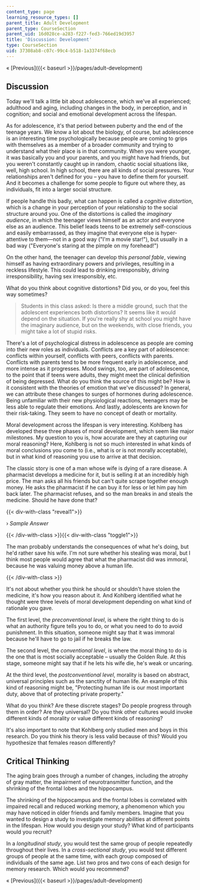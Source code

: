 ```yaml
---
content_type: page
learning_resource_types: []
parent_title: Adult Development
parent_type: CourseSection
parent_uid: 16d028ce-a283-f227-fed3-766ed19d3957
title: 'Discussion: Development'
type: CourseSection
uid: 37308ab8-c07c-99c4-b518-1a3374f68ecb
---
```


« [Previous]({{< baseurl >}}/pages/adult-development)

Discussion
----------

Today we'll talk a little bit about adolescence, which we've all experienced; adulthood and aging, including changes in the body, in perception, and in cognition; and social and emotional development across the lifespan.

As for adolescence, it's that period between puberty and the end of the teenage years. We know a lot about the biology, of course, but adolescence is an interesting time psychologically because people are coming to grips with themselves as a member of a broader community and trying to understand what their place is in that community. When you were younger, it was basically you and your parents, and you might have had friends, but you weren't constantly caught up in random, chaotic social situations like, well, high school. In high school, there are all kinds of social pressures. Your relationships aren't defined for you – you have to define them for yourself. And it becomes a challenge for some people to figure out where they, as individuals, fit into a larger social structure.

If people handle this badly, what can happen is called a _cognitive distortion_, which is a change in your perception of your relationship to the social structure around you. One of the distortions is called the _imaginary audience_, in which the teenager views himself as an actor and everyone else as an audience. This belief leads teens to be extremely self-conscious and easily embarrassed, as they imagine that everyone else is hyper-attentive to them—not in a good way ("I'm a movie star!"), but usually in a bad way ("Everyone's staring at the pimple on my forehead!")

On the other hand, the teenager can develop this _personal fable_, viewing himself as having extraordinary powers and privileges, resulting in a reckless lifestyle. This could lead to drinking irresponsibly, driving irresponsibility, having sex irresponsibly, etc.

What do you think about cognitive distortions? Did you, or do you, feel this way sometimes?

> Students in this class asked: Is there a middle ground, such that the adolescent experiences both distortions? It seems like it would depend on the situation. If you're really shy at school you might have the imaginary audience, but on the weekends, with close friends, you might take a lot of stupid risks.

There's a lot of psychological distress in adolescence as people are coming into their new roles as individuals. Conflicts are a key part of adolescence: conflicts within yourself, conflicts with peers, conflicts with parents. Conflicts with parents tend to be more frequent early in adolescence, and more intense as it progresses. Mood swings, too, are part of adolescence, to the point that if teens were adults, they might meet the clinical definition of being depressed. What do you think the source of this might be? How is it consistent with the theories of emotion that we've discussed? In general, we can attribute these changes to surges of hormones during adolescence. Being unfamiliar with their new physiological reactions, teenagers may be less able to regulate their emotions. And lastly, adolescents are known for their risk-taking. They seem to have no concept of death or mortality.

Moral development across the lifespan is very interesting. Kohlberg has developed these three phases of moral development, which seem like major milestones. My question to you is, how accurate are they at capturing our moral reasoning? Here, Kohlberg is not so much interested in what kinds of moral conclusions you come to (i.e., what is or is not morally acceptable), but in what kind of reasoning you use to arrive at that decision.

The classic story is one of a man whose wife is dying of a rare disease. A pharmacist develops a medicine for it, but is selling it at an incredibly high price. The man asks all his friends but can't quite scrape together enough money. He asks the pharmacist if he can buy it for less or let him pay him back later. The pharmacist refuses, and so the man breaks in and steals the medicine. Should he have done that?

{{< div-with-class "reveal1">}}

› _Sample Answer_

{{< /div-with-class >}}{{< div-with-class "toggle1">}}

The man probably understands the consequences of what he's doing, but he'd rather save his wife. I'm not sure whether his stealing was moral, but I think most people would agree that what the pharmacist did was immoral, because he was valuing money above a human life.

{{< /div-with-class >}}

It's not about whether you think he should or shouldn't have stolen the medicine, it's how you reason about it. And Kohlberg identified what he thought were three levels of moral development depending on what kind of rationale you gave.

The first level, the _preconventional level_, is where the right thing to do is what an authority figure tells you to do, or what you need to do to avoid punishment. In this situation, someone might say that it was immoral because he'll have to go to jail if he breaks the law.

The second level, the _conventional level_, is where the moral thing to do is the one that is most socially acceptable – usually the Golden Rule. At this stage, someone might say that if he lets his wife die, he's weak or uncaring.

At the third level, the _postconventional level_, morality is based on abstract, universal principles such as the sanctity of human life. An example of this kind of reasoning might be, "Protecting human life is our most important duty, above that of protecting private property."

What do you think? Are these discrete stages? Do people progress through them in order? Are they universal? Do you think other cultures would invoke different kinds of morality or value different kinds of reasoning?

It's also important to note that Kohlberg only studied men and boys in this research. Do you think his theory is less valid because of this? Would you hypothesize that females reason differently?

Critical Thinking
-----------------

The aging brain goes through a number of changes, including the atrophy of gray matter, the impairment of neurotransmitter function, and the shrinking of the frontal lobes and the hippocampus.

The shrinking of the hippocampus and the frontal lobes is correlated with impaired recall and reduced working memory, a phenomenon which you may have noticed in older friends and family members. Imagine that you wanted to design a study to investigate memory abilities at different points in the lifespan. How would you design your study? What kind of participants would you recruit?

In a _longitudinal study_, you would test the same group of people repeatedly throughout their lives. In a _cross-sectional study_, you would test different groups of people at the same time, with each group composed of individuals of the same age. List two pros and two cons of each design for memory research. Which would you recommend?

« [Previous]({{< baseurl >}}/pages/adult-development)